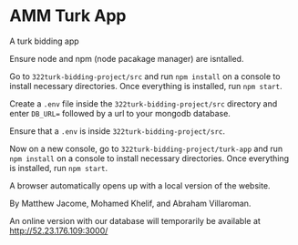 # AMM Turk App
A turk bidding app

Ensure node and npm (node pacakage manager) are isntalled.

Go to `322turk-bidding-project/src` and run `npm install` on a console to install necessary directories. Once everything is installed, run `npm start`. 

Create a `.env` file inside the `322turk-bidding-project/src` directory and enter `DB_URL=` followed by a url to your mongodb database.

Ensure that a `.env` is inside `322turk-bidding-project/src`.  


Now on a new console, go to `322turk-bidding-project/turk-app` and run `npm install` on a console to install necessary directories. Once everything is installed, run `npm start`.

A browser automatically opens up with a local version of the website.


By Matthew Jacome, Mohamed Khelif, and Abraham Villaroman.

An online version with our database will temporarily be available at 
http://52.23.176.109:3000/
